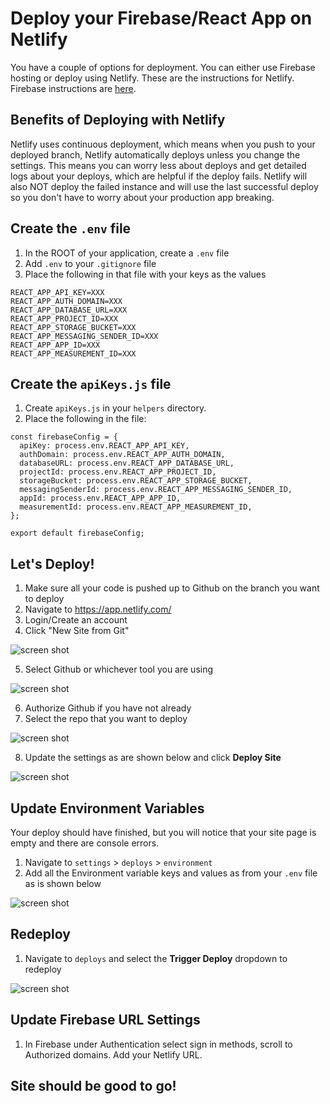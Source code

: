 # Deploy your Firebase/React App on Netlify
You have a couple of options for deployment. You can either use Firebase hosting or deploy using Netlify. These are the instructions for Netlify. Firebase instructions are [here](https://github.com/nss-nightclass-projects/Night-Class-Resources/blob/master/book-3-data-driven-applications/chapters/firebase-deploy.md).


## Benefits of Deploying with Netlify
Netlify uses continuous deployment, which means when you push to your deployed branch, Netlify automatically deploys unless you change the settings. This means you can worry less about deploys and get detailed logs about your deploys, which are helpful if the deploy fails. Netlify will also NOT deploy the failed instance and will use the last successful deploy so you don't have to worry about your production app breaking. 

## Create the `.env` file
1. In the ROOT of your application, create a `.env` file
1. Add `.env` to your `.gitignore` file
1. Place the following in that file with your keys as the values
```
REACT_APP_API_KEY=XXX
REACT_APP_AUTH_DOMAIN=XXX
REACT_APP_DATABASE_URL=XXX
REACT_APP_PROJECT_ID=XXX
REACT_APP_STORAGE_BUCKET=XXX
REACT_APP_MESSAGING_SENDER_ID=XXX
REACT_APP_APP_ID=XXX
REACT_APP_MEASUREMENT_ID=XXX
```

## Create the `apiKeys.js` file
1. Create `apiKeys.js` in your `helpers` directory.
1. Place the following in the file:
```
const firebaseConfig = {
  apiKey: process.env.REACT_APP_API_KEY,
  authDomain: process.env.REACT_APP_AUTH_DOMAIN,
  databaseURL: process.env.REACT_APP_DATABASE_URL,
  projectId: process.env.REACT_APP_PROJECT_ID,
  storageBucket: process.env.REACT_APP_STORAGE_BUCKET,
  messagingSenderId: process.env.REACT_APP_MESSAGING_SENDER_ID,
  appId: process.env.REACT_APP_APP_ID,
  measurementId: process.env.REACT_APP_MEASUREMENT_ID,
};

export default firebaseConfig;
```

## Let's Deploy!
1. Make sure all your code is pushed up to Github on the branch you want to deploy
1. Navigate to https://app.netlify.com/
1. Login/Create an account
1. Click "New Site from Git"

![screen shot](https://github.com/drteresavasquez/deploy-react-app-with-netlify/blob/main/Screen%20Shot%202020-11-09%20at%208.41.13%20PM.png)

5. Select Github or whichever tool you are using

![screen shot](https://github.com/drteresavasquez/deploy-react-app-with-netlify/blob/main/2.png)

6. Authorize Github if you have not already
7. Select the repo that you want to deploy

![screen shot](https://github.com/drteresavasquez/deploy-react-app-with-netlify/blob/main/3.png)

8. Update the settings as are shown below and click **Deploy Site**

![screen shot](https://github.com/drteresavasquez/deploy-react-app-with-netlify/blob/main/4.png)

## Update Environment Variables
Your deploy should have finished, but you will notice that your site page is empty and there are console errors.

1. Navigate to `settings` > `deploys` > `environment`
1. Add all the Environment variable keys and values as from your `.env` file as is shown below

![screen shot](https://github.com/drteresavasquez/deploy-react-app-with-netlify/blob/main/5.png)

## Redeploy
1. Navigate to `deploys` and select the **Trigger Deploy** dropdown to redeploy

![screen shot](https://github.com/drteresavasquez/deploy-react-app-with-netlify/blob/main/6.png)

## Update Firebase URL Settings
1. In Firebase under Authentication select sign in methods, scroll to Authorized domains. Add your Netlify URL. 

## Site should be good to go!
